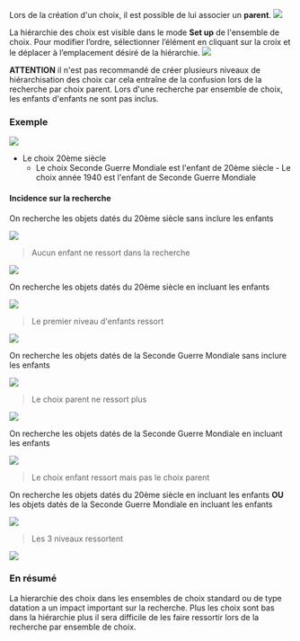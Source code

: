 Lors de la création d'un choix, il est possible de lui associer un **parent**.
![](assets/datation/choix_parent.png)


La hiérarchie des choix est visible dans le mode **Set up** de l'ensemble de choix. Pour modifier l’ordre, sélectionner l’élément en cliquant sur la croix et le déplacer à l’emplacement désiré de la hiérarchie. ![](datation/hierarchie.png)


**ATTENTION** il n'est pas recommandé de créer plusieurs niveaux de hiérarchisation des choix car cela entraîne de la confusion lors de la recherche par choix parent. Lors d'une recherche par ensemble de choix, les enfants d'enfants ne sont pas inclus.


### Exemple


![](assets/datation/3niveaux.png)


- Le choix 20ème siècle
  - Le choix Seconde Guerre Mondiale est l'enfant de 20ème siècle
                - Le choix année 1940 est l'enfant de Seconde Guerre Mondiale


#### Incidence sur la recherche


On recherche les objets datés du 20ème siècle sans inclure les enfants


![](assets/datation/20emesansenfants.png)


> Aucun enfant ne ressort dans la recherche


![](assets/datation/20emeresultat.png)


On recherche les objets datés du 20ème siècle en incluant les enfants


![](assets/datation/20emeavecenfants.png)


> Le premier niveau d'enfants ressort


![](assets/datation/20emeavecresultat.png)


On recherche les objets datés de la Seconde Guerre Mondiale sans inclure les enfants


![](assets/datation/secondeguerresans.png)


> Le choix parent ne ressort plus


![](assets/datation/secondeguerresansresultat.png)


On recherche les objets datés de la Seconde Guerre Mondiale en incluant les enfants


![](assets/datation/secondeguerreavec.png)


> Le choix enfant ressort mais pas le choix parent


On recherche les objets datés du 20ème siècle en incluant les enfants **OU** les objets datés de la Seconde Guerre Mondiale en incluant les enfants


![](assets/datation/20emeouseconde.png)


> Les 3 niveaux ressortent


![](assets/datation/20emeouseconderesultat.png)


### En résumé


La hierarchie des choix dans les ensembles de choix standard ou de type datation a un impact important sur la recherche. Plus les choix sont bas dans la hiérarchie plus il sera difficile de les faire ressortir lors de la recherche par ensemble de choix.